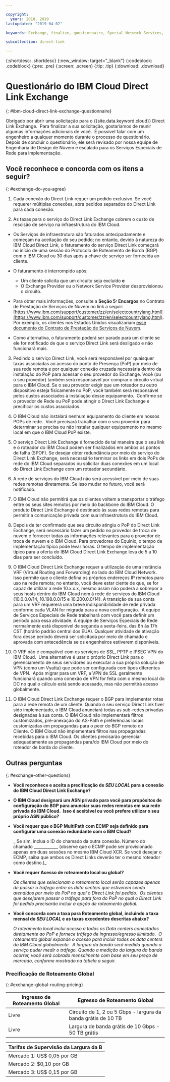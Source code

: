 ```yaml
---

copyright:
  years: 2018, 2019
lastupdated: "2019-04-02"

keywords: Exchange, finalize, questionnaire, Special Network Services, billing, fees, VRF, BGP, ticket, ASN, VPN, metering, data, center, datacenter

subcollection: direct-link

---
```


{:shortdesc: .shortdesc}
{:new_window: target="_blank"}
{:codeblock: .codeblock}
{:pre: .pre}
{:screen: .screen}
{:tip: .tip}
{:download: .download}

# Questionário do IBM Cloud Direct Link Exchange
{: #ibm-cloud-direct-link-exchange-questionnaire}

Obrigado por abrir uma solicitação para o {{site.data.keyword.cloud}} Direct Link Exchange.  Para finalizar a sua solicitação, gostaríamos de reunir algumas informações adicionais de você.  É possível falar com um engenheiro a qualquer momento durante o processo de questionário.  Depois de concluir o questionário, ele será revisado por nossa
equipe de Engenharia de Design de Nuvem e escalado para os Serviços Especiais de Rede para implementação.

## Você reconhece e concorda com os itens a seguir?
{: #exchange-do-you-agree}

1. Cada conexão do Direct Link requer um pedido exclusivo. Se você requerer múltiplas conexões, abra pedidos separados do Direct Link para cada conexão.

2. As taxas para o serviço do Direct Link Exchange cobrem o custo de rescisão de serviço na infraestrutura do IBM Cloud. 

 * Os Serviços de infraestrutura são faturados antecipadamente e começam na aceitação do seu pedido; no entanto, devido à natureza do IBM Cloud Direct Link, o faturamento do serviço Direct Link começará no início de uma sessão do Protocolo de Roteamento de Borda (BGP) com o IBM Cloud ou 30 dias após a chave de serviço ser fornecida ao cliente. 

 * O faturamento é interrompido após:
   * Um cliente solicita que um circuito seja excluído **e** 
   * O Exchange Provider ou o Network Service Provider desprovisionou o circuito.
  * Para obter mais informações, consulte a **Seção 5: Encargos** no Contrato de Prestação de Serviços de
Nuvem no link a seguir: [https://www.ibm.com/support/customer/zz/en/selectcountrylang.html](https://www.ibm.com/support/customer/zz/en/selectcountrylang.html). Por exemplo, os clientes nos Estados Unidos visualizariam
[esse documento do Contrato de
Prestação de Serviços de Nuvem](https://www.ibm.com/support/customer/csol/contractexplorer/cloud/csa/us-en).
  * Como alternativa, o faturamento poderá ser parado para um cliente se ele for notificado de que o serviço Direct Link será desligado e não funcionará mais.

3. Pedindo o serviço Direct Link, você será responsável por quaisquer taxas associadas ao acesso do ponto de Presença (PoP) por meio de sua rede remota e por qualquer conexão cruzada necessária dentro da instalação do PoP para acessar o seu provedor do Exchange. Você (ou o seu provedor) também será responsável por comprar o circuito virtual para o IBM Cloud. Se o seu provedor exigir que um roteador ou outro dispositivo esteja fisicamente no PoP, você também será responsável pelos custos associados à instalação desse equipamento.  Confirme se o provedor de Rede ou PoP pode atingir o Direct Link Exchange e precificar os custos associados.

4. O IBM Cloud não instalará nenhum equipamento do cliente em nossos POPs de rede.  Você precisará trabalhar com o seu provedor para determinar se precisa ou não instalar qualquer equipamento no mesmo local em que o IBM Cloud PoP existe.

5. O serviço Direct Link Exchange é fornecido de tal maneira que o seu link e o roteador do IBM Cloud podem ser finalizados em ambos os pontos de falha (SPOF). Se desejar obter redundância por meio do serviço do Direct Link Exchange, será necessário terminar os links em dois PoPs de rede do IBM Cloud separados ou solicitar duas conexões em um local do Direct Link Exchange com um roteador secundário.

6. A rede de serviços do IBM Cloud não será acessível por meio de suas redes remotas diretamente. Se isso mudar no futuro, você será notificado.

7. O IBM Cloud não permitirá que os clientes voltem a transportar o tráfego entre os seus sites remotos por meio do backbone do IBM Cloud. O produto Direct Link Exchange é destinado às suas redes remotas para permitir a comunicação privada com sua infraestrutura do IBM Cloud.

8. Depois de ter confirmado que seu circuito atingiu o PoP do Direct Link Exchange, será necessário fazer um pedido no provedor de troca de nuvem e fornecer todas as informações relevantes para o provedor de troca de nuvem e o IBM Cloud. Para provedores do Equinix, o tempo de implementação típico pode levar horas. O tempo de implementação típico para a oferta do IBM Cloud Direct Link Exchange leva de 5 a 10 dias para ser concluído. 

9. O IBM Cloud Direct Link Exchange requer a utilização de uma instância VRF (Virtual Routing and Forwarding) no lado do IBM Cloud Network.   Isso permite que o cliente defina os próprios endereços IP remotos para uso na rede remota; no entanto, você deve estar ciente de que, se for capaz de utilizar a rede 10.x.x.x, mesmo assim não poderá a sobrepor a seus hosts dentro do IBM Cloud nem à rede de serviços do IBM Cloud (10.0.0.0/14, 10.198.0.0/15 e 10.200.0.0/14). A transição de sua conta para um VRF requererá uma breve indisponibilidade de rede privada conforme cada VLAN for migrada para a nova configuração.   A equipe de Serviços Especiais de Rede trabalhará com você para definir um período para essa atividade. A equipe de Serviços Especiais de Rede normalmente está disponível de segunda a sexta-feira, das 8h às 17h CST (horário padrão central dos EUA). Qualquer atividade de ativação fora desse período deverá ser solicitada por meio de chamado e aprovada com antecedência se os engenheiros
estiverem disponíveis. 

10. O VRF não é compatível com os serviços de SSL, PPTP e IPSEC VPN do IBM Cloud.  Uma alternativa é usar o próprio Direct Link para o gerenciamento de seus servidores ou executar a sua própria solução de VPN (como um Vyatta) que pode ser configurada com tipos diferentes de VPN.  Após migrar para um VRF, a VPN de SSL geralmente funcionará quando uma conexão de VPN for feita com o mesmo local do DC no qual o cálculo está sendo acessado, mas não permitirá acesso globalmente.

11. O IBM Cloud Direct Link Exchange requer o BGP para implementar rotas para a rede remota de um cliente. Quando o seu serviço Direct Link tiver sido implementado, o IBM Cloud anunciará todas as sub-redes privadas designadas à sua conta. O IBM Cloud não implementará filtros customizados, pré-anexação do AS-Path e preferências locais customizadas em propagandas para o peer do BGP remoto do Cliente. O IBM Cloud não implementará filtros nas propagandas recebidas para o IBM Cloud. Os clientes precisarão gerenciar adequadamente as propagandas para/do IBM Cloud por meio do roteador de borda do cliente. 

## Outras perguntas
{: #exchange-other-questions}

* **Você reconhece e aceita a precificação de _SEU LOCAL_ para a conexão do IBM Cloud Direct Link Exchange?**

* **O IBM Cloud designará um ASN privado para você para propósitos de configuração do BGP para anunciar suas redes remotas em sua rede privada do IBM Cloud.  Isso é aceitável ou você prefere utilizar o seu próprio ASN público?**

* **Você requer que o BGP MultiPath com ECMP seja definido para configurar uma conexão redundante com o IBM Cloud?**  

    _ Se sim, inclua o ID do chamado da outra conexão. Número do chamado ____________ (observe que o ECMP pode ser provisionado apenas em duas sessões no mesmo IBM Cloud XCR.  Se você desejar o ECMP, saiba que ambos os Direct Links deverão ter o mesmo roteador como destino.)_

* **Você requer Acesso de roteamento local ou global?**

    _Os clientes que selecionam o roteamento local serão capazes apenas de passar o tráfego entre os data centers que estiverem sendo atendidos por meio do PoP no qual o Direct Link foi pedido.  Os clientes que desejarem passar o tráfego para fora do PoP no qual o Direct Link foi pedido precisarão incluir a opção de roteamento global._

* **Você concorda com a taxa para Roteamento global, incluindo a taxa mensal do _SEU LOCAL_ e as taxas excedentes descritas abaixo?**

    _O roteamento local inclui acesso a todos os Data centers conectados diretamente ao PoP e fornece tráfego de ingresso/egresso ilimitado.  O roteamento global expande o acesso para incluir todos os data centers do IBM Cloud globalmente.  A largura da banda será medida quando o serviço puder medir o tráfego. Quando a medição da largura da banda ocorrer, você será cobrado mensalmente com base em seu preço de mercado, conforme mostrado na tabela a seguir._


### Precificação de Roteamento Global
{: #exchange-global-routing-pricing}

| Ingresso de Roteamento Global | Egresso de Roteamento Global |
|---|---|
| Livre | Circuito de 1, 2 ou 5 Gbps - largura da banda grátis de 10 TB |
| Livre | Largura de banda grátis de 10 Gbps - 50 TB grátis |


| Tarifas de Supervisão da Largura da B |
|---|
| Mercado 1: US$ 0,05 por GB |
| Mercado 2: $0,10 por GB |
| Mercado 3: US$ 0,15 por GB |
